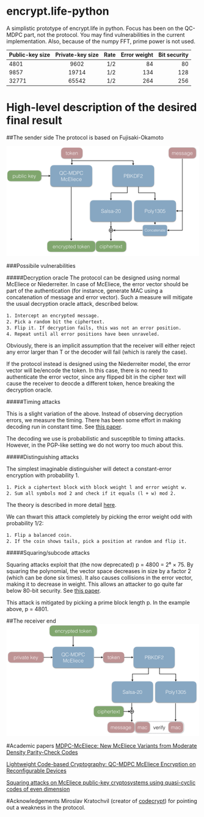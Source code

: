 # encrypt.life-python
A simplistic prototype of encrypt.life in python. Focus has been on the QC-MDPC part, not the protocol. You may find vulnerabilities in the current implementation. Also, because of the numpy FFT, prime power is not used.

| Public-key size| Private-key size |  Rate         | Error weight  | Bit security |
| ---------------|:----------------:| -------------:|--------------:|-------------:|
| 4801           | 9602             |     1/2       |     84        |   80         |
| 9857           | 19714            |     1/2       |      134      |   128        |
| 32771          | 65542            |     1/2       |     264       |   256        |

# High-level description of the desired final result

##The sender side
The protocol is based on Fujisaki-Okamoto

![protocol sender](https://raw.githubusercontent.com/grocid/encrypt.life-python/master/sender.png)

###Possibile vulnerabilities

#####Decryption oracle
The protocol can be designed using normal McEliece or Niederreiter. In case of McEliece, the error vector should be part of the authentication (for instance, generate MAC using a concatenation of message and error vector). Such a measure will mitigate the usual decryption oracle attack, described below.

```
1. Intercept an encrypted message.
2. Pick a random bit the ciphertext.
3. Flip it. If decryption fails, this was not an error position.
4. Repeat until all error positions have been unraveled.
```

Obviously, there is an implicit assumption that the receiver will either reject any error larger than T or the decoder will fail (which is rarely the case).

If the protocol instead is designed using the Niederreiter model, the error vector will be/encode the token. In this case, there is no need to authenticate the error vector, since any flipped bit in the cipher text will cause the receiver to deocde a different token, hence breaking the decryption oracle.

#####Timing attacks

This is a slight variation of the above. Instead of observing decryption errors, we measure the timing. There has been some effort in making decoding run in constant time. See [this paper](http://www.win.tue.nl/~tchou/papers/qcbits.pdf).

The decoding we use is probabilistic and susceptible to timing attacks. However, in the PGP-like setting we do not worry too much about this.

#####Distinguishing attacks

The simplest imaginable distinguisher will detect a constant-error encryption with probability 1. 

```
1. Pick a ciphertext block with block weight l and error weight w.
2. Sum all symbols mod 2 and check if it equals (l + w) mod 2.
```

The theory is described in more detail [here](https://grocid.net/2015/01/28/attack-on-prime-length-qc-mdpc/).

We can thwart this attack completely by picking the error weight odd with probability 1/2:

```
1. Flip a balanced coin.
2. If the coin shows tails, pick a position at random and flip it.
```

#####Squaring/subcode attacks

Squaring attacks exploit that (the now deprecated) p = 4800 = 2⁶ × 75. By squaring the polynomial, the vector space decreases in size by a factor 2 (which can be done six times). It also causes collisions in the error vector, making it to decrease in weight. This allows an attacker to go quite far below 80-bit security. See [this paper](http://link.springer.com/article/10.1007/s10623-015-0099-x).

This attack is mitigated by picking a prime block length p. In the example above, p = 4801.

##The receiver end
![protocol receiver](https://raw.githubusercontent.com/grocid/encrypt.life-python/master/receiver.png)

#Academic papers
[MDPC-McEliece: New McEliece Variants from Moderate Density Parity-Check Codes](https://eprint.iacr.org/2012/409.pdf)

[Lightweight Code-based Cryptography: QC-MDPC McEliece Encryption on Reconfigurable Devices](https://www.date-conference.com/files/proceedings/2014/pdffiles/03.3_1.pdf)

[Squaring attacks on McEliece public-key cryptosystems using quasi-cyclic codes of even dimension](http://link.springer.com/article/10.1007/s10623-015-0099-x)

#Acknowledgements
Miroslav Kratochvil (creator of [codecrypt](https://github.com/exaexa/codecrypt)) for pointing out a weakness in the protocol.